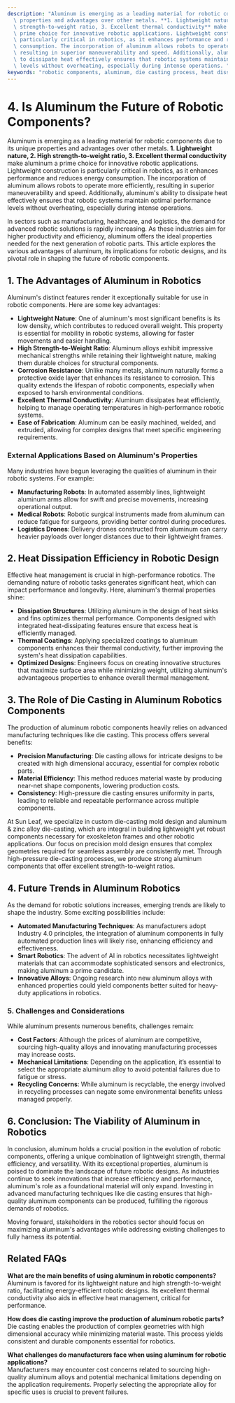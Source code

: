 ```yaml
---
description: "Aluminum is emerging as a leading material for robotic components due to its unique\
  \ properties and advantages over other metals. **1. Lightweight nature, 2. High\
  \ strength-to-weight ratio, 3. Excellent thermal conductivity** make aluminum a\
  \ prime choice for innovative robotic applications. Lightweight construction is\
  \ particularly critical in robotics, as it enhances performance and reduces energy\
  \ consumption. The incorporation of aluminum allows robots to operate more efficiently,\
  \ resulting in superior maneuverability and speed. Additionally, aluminum's ability\
  \ to dissipate heat effectively ensures that robotic systems maintain optimal performance\
  \ levels without overheating, especially during intense operations. "
keywords: "robotic components, aluminum, die casting process, heat dissipation efficiency"
---
```

# 4. Is Aluminum the Future of Robotic Components?  
Aluminum is emerging as a leading material for robotic components due to its unique properties and advantages over other metals. **1. Lightweight nature, 2. High strength-to-weight ratio, 3. Excellent thermal conductivity** make aluminum a prime choice for innovative robotic applications. Lightweight construction is particularly critical in robotics, as it enhances performance and reduces energy consumption. The incorporation of aluminum allows robots to operate more efficiently, resulting in superior maneuverability and speed. Additionally, aluminum's ability to dissipate heat effectively ensures that robotic systems maintain optimal performance levels without overheating, especially during intense operations. 

In sectors such as manufacturing, healthcare, and logistics, the demand for advanced robotic solutions is rapidly increasing. As these industries aim for higher productivity and efficiency, aluminum offers the ideal properties needed for the next generation of robotic parts. This article explores the various advantages of aluminum, its implications for robotic designs, and its pivotal role in shaping the future of robotic components.

## **1. The Advantages of Aluminum in Robotics**

Aluminum's distinct features render it exceptionally suitable for use in robotic components. Here are some key advantages:

- **Lightweight Nature**: One of aluminum's most significant benefits is its low density, which contributes to reduced overall weight. This property is essential for mobility in robotic systems, allowing for faster movements and easier handling.
- **High Strength-to-Weight Ratio**: Aluminum alloys exhibit impressive mechanical strengths while retaining their lightweight nature, making them durable choices for structural components.
- **Corrosion Resistance**: Unlike many metals, aluminum naturally forms a protective oxide layer that enhances its resistance to corrosion. This quality extends the lifespan of robotic components, especially when exposed to harsh environmental conditions.
- **Excellent Thermal Conductivity**: Aluminum dissipates heat efficiently, helping to manage operating temperatures in high-performance robotic systems.
- **Ease of Fabrication**: Aluminum can be easily machined, welded, and extruded, allowing for complex designs that meet specific engineering requirements.

### **External Applications Based on Aluminum's Properties**

Many industries have begun leveraging the qualities of aluminum in their robotic systems. For example:

- **Manufacturing Robots**: In automated assembly lines, lightweight aluminum arms allow for swift and precise movements, increasing operational output.
- **Medical Robots**: Robotic surgical instruments made from aluminum can reduce fatigue for surgeons, providing better control during procedures.
- **Logistics Drones**: Delivery drones constructed from aluminum can carry heavier payloads over longer distances due to their lightweight frames.

## **2. Heat Dissipation Efficiency in Robotic Design**

Effective heat management is crucial in high-performance robotics. The demanding nature of robotic tasks generates significant heat, which can impact performance and longevity. Here, aluminum's thermal properties shine:

- **Dissipation Structures**: Utilizing aluminum in the design of heat sinks and fins optimizes thermal performance. Components designed with integrated heat-dissipating features ensure that excess heat is efficiently managed.
- **Thermal Coatings**: Applying specialized coatings to aluminum components enhances their thermal conductivity, further improving the system's heat dissipation capabilities.
- **Optimized Designs**: Engineers focus on creating innovative structures that maximize surface area while minimizing weight, utilizing aluminum's advantageous properties to enhance overall thermal management.

## **3. The Role of Die Casting in Aluminum Robotics Components**

The production of aluminum robotic components heavily relies on advanced manufacturing techniques like die casting. This process offers several benefits:

- **Precision Manufacturing**: Die casting allows for intricate designs to be created with high dimensional accuracy, essential for complex robotic parts.
- **Material Efficiency**: This method reduces material waste by producing near-net shape components, lowering production costs.
- **Consistency**: High-pressure die casting ensures uniformity in parts, leading to reliable and repeatable performance across multiple components.

At Sun Leaf, we specialize in custom die-casting mold design and aluminum & zinc alloy die-casting, which are integral in building lightweight yet robust components necessary for exoskeleton frames and other robotic applications. Our focus on precision mold design ensures that complex geometries required for seamless assembly are consistently met. Through high-pressure die-casting processes, we produce strong aluminum components that offer excellent strength-to-weight ratios.

## **4. Future Trends in Aluminum Robotics**

As the demand for robotic solutions increases, emerging trends are likely to shape the industry. Some exciting possibilities include:

- **Automated Manufacturing Techniques**: As manufacturers adopt Industry 4.0 principles, the integration of aluminum components in fully automated production lines will likely rise, enhancing efficiency and effectiveness.
- **Smart Robotics**: The advent of AI in robotics necessitates lightweight materials that can accommodate sophisticated sensors and electronics, making aluminum a prime candidate.
- **Innovative Alloys**: Ongoing research into new aluminum alloys with enhanced properties could yield components better suited for heavy-duty applications in robotics.

### **5. Challenges and Considerations**

While aluminum presents numerous benefits, challenges remain:

- **Cost Factors**: Although the prices of aluminum are competitive, sourcing high-quality alloys and innovating manufacturing processes may increase costs.
- **Mechanical Limitations**: Depending on the application, it’s essential to select the appropriate aluminum alloy to avoid potential failures due to fatigue or stress.
- **Recycling Concerns**: While aluminum is recyclable, the energy involved in recycling processes can negate some environmental benefits unless managed properly.

## **6. Conclusion: The Viability of Aluminum in Robotics**

In conclusion, aluminum holds a crucial position in the evolution of robotic components, offering a unique combination of lightweight strength, thermal efficiency, and versatility. With its exceptional properties, aluminum is poised to dominate the landscape of future robotic designs. As industries continue to seek innovations that increase efficiency and performance, aluminum's role as a foundational material will only expand. Investing in advanced manufacturing techniques like die casting ensures that high-quality aluminum components can be produced, fulfilling the rigorous demands of robotics.

Moving forward, stakeholders in the robotics sector should focus on maximizing aluminum's advantages while addressing existing challenges to fully harness its potential. 

## Related FAQs

**What are the main benefits of using aluminum in robotic components?**  
Aluminum is favored for its lightweight nature and high strength-to-weight ratio, facilitating energy-efficient robotic designs. Its excellent thermal conductivity also aids in effective heat management, critical for performance.

**How does die casting improve the production of aluminum robotic parts?**  
Die casting enables the production of complex geometries with high dimensional accuracy while minimizing material waste. This process yields consistent and durable components essential for robotics.

**What challenges do manufacturers face when using aluminum for robotic applications?**  
Manufacturers may encounter cost concerns related to sourcing high-quality aluminum alloys and potential mechanical limitations depending on the application requirements. Properly selecting the appropriate alloy for specific uses is crucial to prevent failures.
